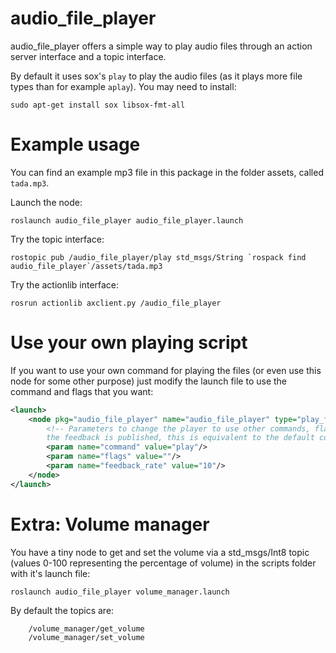 # audio_file_player
audio_file_player offers a simple way to play audio files through
an action server interface and a topic interface.

By default it uses sox's `play` to play the audio files (as it plays more file types than for example `aplay`).
You may need to install:
````
sudo apt-get install sox libsox-fmt-all
````

# Example usage

You can find an example mp3 file in this package in the folder assets, called `tada.mp3`.

Launch the node:

    roslaunch audio_file_player audio_file_player.launch

Try the topic interface:

    rostopic pub /audio_file_player/play std_msgs/String `rospack find audio_file_player`/assets/tada.mp3

Try the actionlib interface:

    rosrun actionlib axclient.py /audio_file_player

# Use your own playing script
If you want to use your own command for playing the files (or even use this node for some other
purpose) just modify the launch file to use the command and flags that you want:

````xml
<launch>
    <node pkg="audio_file_player" name="audio_file_player" type="play_file_server.py" output="screen">
        <!-- Parameters to change the player to use other commands, flags and the rate (Hz) at which
        the feedback is published, this is equivalent to the default configuration -->
        <param name="command" value="play"/>
        <param name="flags" value=""/>
        <param name="feedback_rate" value="10"/>
    </node>
</launch>
````

# Extra: Volume manager
You have a tiny node to get and set the volume via a std_msgs/Int8 topic (values 0-100 representing the percentage of volume) in the scripts folder with it's launch file:

    roslaunch audio_file_player volume_manager.launch

By default the topics are:
```
    /volume_manager/get_volume
    /volume_manager/set_volume
```
